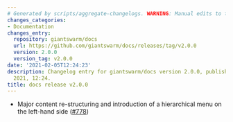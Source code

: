 ```yaml
---
# Generated by scripts/aggregate-changelogs. WARNING: Manual edits to this files will be overwritten.
changes_categories:
- Documentation
changes_entry:
  repository: giantswarm/docs
  url: https://github.com/giantswarm/docs/releases/tag/v2.0.0
  version: 2.0.0
  version_tag: v2.0.0
date: '2021-02-05T12:24:23'
description: Changelog entry for giantswarm/docs version 2.0.0, published on 05 February
  2021, 12:24.
title: docs release v2.0.0
---
```


- Major content re-structuring and introduction of a hierarchical menu on the left-hand side ([#778](https://github.com/giantswarm/docs/pull/778))
